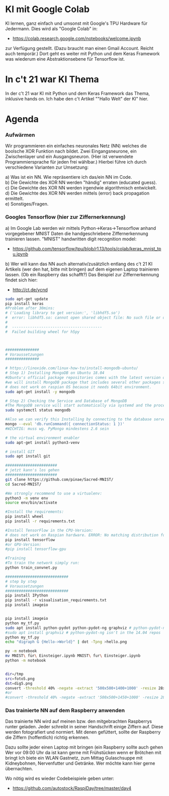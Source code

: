 # KI mit Google Colab

KI lernen, ganz einfach und umsonst mit Google's TPU
Hardware für Jedermann. Dies wird als "Google Colab" in:
- https://colab.research.google.com/notebooks/welcome.ipynb

zur Verfügung gestellt. (Dazu braucht man einen Gmail Account. Reicht
auch temporär.) Dort geht es weiter mit Python und dem Keras Framework
was wiederum eine Abstraktionsebene für Tensorflow ist.

# In c't 21 war KI  Thema
In der c't 21 war KI mit Python und dem Keras Framework das Thema,
inklusive hands on. Ich habe den c't Artikel ""Hallo Welt" der KI" hier.

# Agenda

### Aufwärmen

Wir programmieren ein einfaches neuronales Netz (NN) welches die
boolsche XOR Funktion nach bildet. Zwei Eingangsneurone, ein
Zwischenlayer und ein Ausgangsneuron. (Hier ist verwendete
Programmiersprache für jeden frei wählbar.) Hierbei führe ich durch
verschiedene Varianten zur Umsetzung:

a) Was ist ein NN. Wie repräsentiere ich das/ein NN im Code.<br>
b) Die Gewichte des XOR NN werden "händig" erraten (educated guess).<br>
c) Die Gewichte des XOR NN werden irgendwie algorithmisch entwickelt.<br>
d) Die Gewichte des XOR NN werden mittels (error) back propagation ermittelt.<br>
e) Sonstiges/Fragen.<br>

### Googles Tensorflow (hier zur Ziffernerkennung)

a) Im Google Lab werden wir mittels Python->Keras->Tensorflow anhand
vorgegebener MNIST Daten die handgeschriebene Ziffernerkennung
trainieren lassen. "MNIST" handwritten digit recognition model:
- https://github.com/tensorflow/tpu/blob/r1.13/tools/colab/keras_mnist_tpu.ipynb

b) Wer will kann das NN auch alternativ/zusätzlich entlang des c't 21 KI
Artikels (wer den hat, bitte mit bringen) auf dem eigenen Laptop
trainieren lassen. (Ob ein Raspberry das schafft?) Das Beispiel zur
Ziffernerkennung findet sich hier:<br>
- http://ct.de/ycnd

```bash
sudo apt-get update
pip install keras
#Problem after 30mins:
# ('Loading library to get version:', 'libhdf5.so')
#  error: libhdf5.so: cannot open shared object file: No such file or directory
#  
#  ----------------------------------------
#  Failed building wheel for h5py



###############
# Voraussetzungen
###############

# https://linoxide.com/linux-how-to/install-mongodb-ubuntu/
# Step 1) Installing MongoDB on Ubuntu 18.04
#Ubuntu's official package repositories comes with the latest version of MongoDB, which means we can install the necessary packages using apt-get.
#we will install MongoDB package that includes several other packages such as mongo-tools, mongodb-clients, mongodb-server and mongodb-server-core.
# does not work on raspian OS because it needs 64bit environment.
sudo apt-get install -y mongodb

# Step 2) Checking the Service and Database of MongoDB
#The MongoDB service will start automatically via systemd and the process listens on port 27017. You can verify its status using the systemctl command as shown below.
sudo systemctl status mongodb

#Also we can verify this Installing by connecting to the database server and executing a diagnostic command.
mongo --eval 'db.runCommand({ connectionStatus: 1 })'
#WICHTIG: muss wg. PyMongo mindestens 2.6 sein

# the virtual environment enabler
sudo apt-get install python3-venv

# install GIT
sudo apt install git

#######################
# jetzt kann's los gehen
#######################
git clone https://github.com/pinae/Sacred-MNIST/
cd Sacred-MNIST/

#We strongly recommend to use a virtualenv:
python3 -m venv env
source env/bin/activate

#Install the requirements:
pip install wheel
pip install -r requirements.txt

#Install TensorFlow in the CPU-Version:
# does not work on Raspian hardware. ERROR: No matching distribution found for tensorflow 
pip install tensorflow
#or GPU-Version:
#pip install tensorflow-gpu

#Training
#To train the network simply run:
python train_convnet.py

############################
# step by step
# Voraussetzungen
############################
pip install IPython
pip install -r visualisation_requirements.txt
pip install imageio


pip install imageio
python my_tf.py
sudo apt install python-pydot python-pydot-ng graphviz # python-pydot-ng isn't in the 14.04 repos
#sudo apt install graphviz # python-pydot-ng isn't in the 14.04 repos
python my_tf.py
echo "digraph G {Hello->World}" | dot -Tpng >hello.png 

py -m notebook
mv MNIST\ für\ Einsteiger.ipynb MNIST\ fur\ Einsteiger.ipynb 
python -m notebook


dir=/tmp
src=foto5.png
dst=dig5.png
convert -threshold 40% -negate -extract '500x500+1400+1000' -resize 28x28 $dir/$src $dir/$dst
#or
#convert -threshold 40% -negate -extract '500x500+1450+1000' -resize 28x28 $dir/$src $dir/$dst

```

### Das trainierte NN auf dem Raspberry anwenden
Das trainierte NN wird auf meinen bzw. den mitgebrachten Raspberrys
runter geladen. Jeder schreibt in seiner Handschrift einige Ziffern auf.
Diese werden fotografiert und normiert. Mit denen gefüttert, sollte der
Raspberry die Ziffern (hoffentlich) richtig erkennen.

Dazu sollte jeder einen Laptop mit bringen (ein Raspberry sollte auch
gehen  Wer vor 09:00 Uhr da ist kann gerne mit Frühstücken wenn er
Brötchen mit bringt  Ich biete ein WLAN Gastnetz, zum Mittag
Gulaschsuppe mit Kidneybohnen, Nervenfutter und Getränke. Wer möchte
kann hier gerne übernachten.

Wo nötig wird es wieder Codebeispiele geben unter:<br>
- https://github.com/autostock/RaspiDay/tree/master/day4
